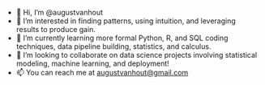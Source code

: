 - 👋 Hi, I’m @augustvanhout
- 👀 I’m interested in finding patterns, using intuition, and leveraging results to produce gain.
- 🌱 I’m currently learning more formal Python, R, and SQL coding techniques, data pipeline building, statistics, and calculus.
- 💞️ I’m looking to collaborate on data science projects involving statistical modeling, machine learning, and deployment!
- 📫 You can reach me at augustvanhout@gmail.com

<!---
augustvanhout/augustvanhout is a ✨ special ✨ repository because its `README.md` (this file) appears on your GitHub profile.
You can click the Preview link to take a look at your changes.
--->
